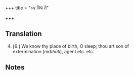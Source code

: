 +++
title = "०४ विद्म ते"

+++
## Translation
4. ⌊6.⌋ We know thy place of birth, O sleep; thou art son of  
extermination (*nírbhūti*), agent etc. etc.

## Notes

